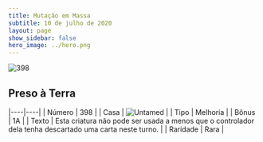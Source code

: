 ```yaml
---
title: Mutação em Massa
subtitle: 10 de julho de 2020
layout: page
show_sidebar: false
hero_image: ../hero.png
---
```


![398](https://cdn.keyforgegame.com/media/card_front/pt/479_398_3VJV25RP6W3H_pt.png)

## Preso à Terra

|----|----|
| Número | 398 |
| Casa | ![Untamed](https://archonarcana.com/images/thumb/b/bd/Untamed.png/22px-Untamed.png "Indomados") |
| Tipo | Melhoria |
| Bônus | 1A |
| Texto | Esta criatura não pode ser usada a menos que o controlador dela tenha descartado uma carta neste turno. |
| Raridade | Rara |
